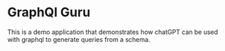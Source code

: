 # GraphQl Guru

This is a demo application that demonstrates how chatGPT can be used with graphql to generate queries from a schema.
